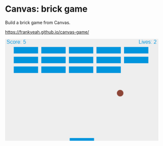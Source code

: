 # Canvas: brick game

Build a brick game from Canvas.

https://frankyeah.github.io/canvas-game/


<img src='demo-img.png' />
